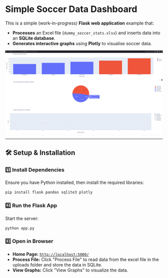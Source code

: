 # **Simple Soccer Data Dashboard**

This is a simple (work-in-progress) **Flask web application** example that:
- **Processes** an Excel file (`dummy_soccer_stats.xlsx`) and inserts data into an **SQLite database**.
- **Generates interactive graphs** using **Plotly** to visualise soccer data.

![Screenshot of data visualisation dashboard](screenshot.png)  

---

## **🛠 Setup & Installation**
### **1️⃣ Install Dependencies**
Ensure you have Python installed, then install the required libraries:
```bash
pip install flask pandas sqlite3 plotly
```

### **2️⃣ Run the Flask App**
Start the server:
```bash
python app.py
```

### **3️⃣ Open in Browser**
- **Home Page:** [`http://localhost:5000/`](http://localhost:5000/)
- **Process File:** Click "Process File" to read data from the excel file in the uploads folder and store the data in SQLite.
- **View Graphs:** Click "View Graphs" to visualize the data.
